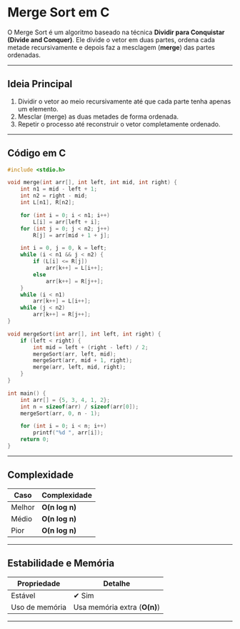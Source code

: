 # Merge Sort em C

O Merge Sort é um algoritmo baseado na técnica **Dividir para Conquistar (Divide and Conquer)**. Ele divide o vetor em duas partes, ordena cada metade recursivamente e depois faz a mesclagem (**merge**) das partes ordenadas.

---

##  Ideia Principal

1. Dividir o vetor ao meio recursivamente até que cada parte tenha apenas um elemento.
2. Mesclar (merge) as duas metades de forma ordenada.
3. Repetir o processo até reconstruir o vetor completamente ordenado.

---

##  Código em C

```c
#include <stdio.h>

void merge(int arr[], int left, int mid, int right) {
    int n1 = mid - left + 1;
    int n2 = right - mid;
    int L[n1], R[n2];

    for (int i = 0; i < n1; i++)
        L[i] = arr[left + i];
    for (int j = 0; j < n2; j++)
        R[j] = arr[mid + 1 + j];

    int i = 0, j = 0, k = left;
    while (i < n1 && j < n2) {
        if (L[i] <= R[j])
            arr[k++] = L[i++];
        else
            arr[k++] = R[j++];
    }
    while (i < n1)
        arr[k++] = L[i++];
    while (j < n2)
        arr[k++] = R[j++];
}

void mergeSort(int arr[], int left, int right) {
    if (left < right) {
        int mid = left + (right - left) / 2;
        mergeSort(arr, left, mid);
        mergeSort(arr, mid + 1, right);
        merge(arr, left, mid, right);
    }
}

int main() {
    int arr[] = {5, 3, 4, 1, 2};
    int n = sizeof(arr) / sizeof(arr[0]);
    mergeSort(arr, 0, n - 1);

    for (int i = 0; i < n; i++)
        printf("%d ", arr[i]);
    return 0;
}
```

---

##  Complexidade

| Caso        | Complexidade |
|-------------|--------------|
| Melhor      | **O(n log n)** |
| Médio       | **O(n log n)** |
| Pior        | **O(n log n)** |

---

##  Estabilidade e Memória

| Propriedade       | Detalhe |
|-------------------|---------|
| Estável           | ✔ Sim |
| Uso de memória    | Usa memória extra (**O(n)**) |

---

